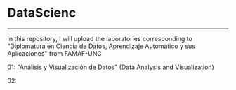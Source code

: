 # DataScienc
---
In this repository, I will upload the laboratories corresponding to "Diplomatura en Ciencia de Datos, Aprendizaje Automático y sus Aplicaciones" from FAMAF-UNC

01: "Análisis y Visualización de Datos" (Data Analysis and Visualization)


02: 

